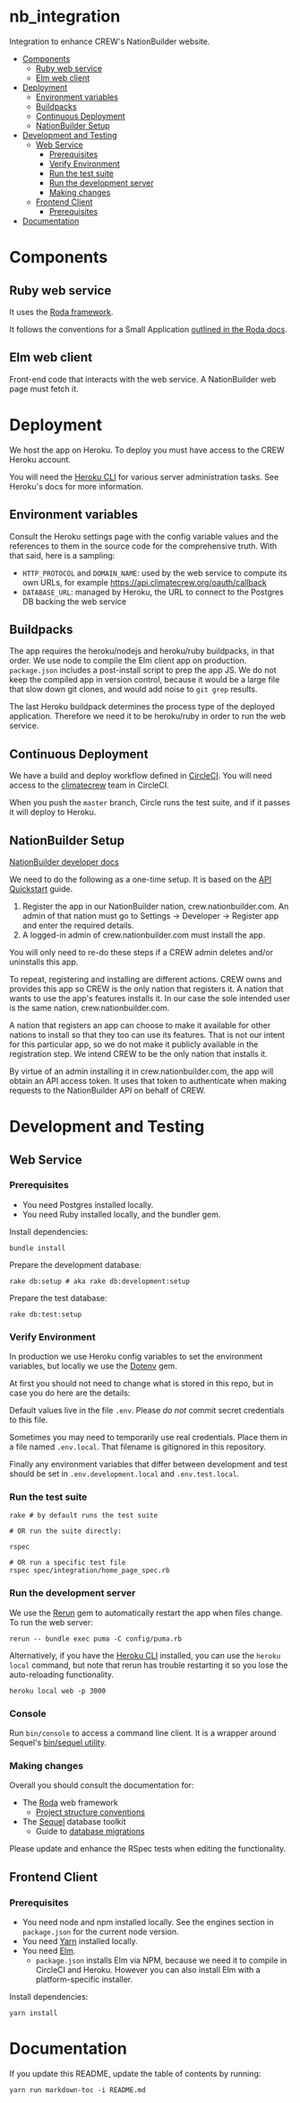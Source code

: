 # nb_integration
Integration to enhance CREW's NationBuilder website.

<!-- toc -->

- [Components](#components)
  * [Ruby web service](#ruby-web-service)
  * [Elm web client](#elm-web-client)
- [Deployment](#deployment)
  * [Environment variables](#environment-variables)
  * [Buildpacks](#buildpacks)
  * [Continuous Deployment](#continuous-deployment)
  * [NationBuilder Setup](#nationbuilder-setup)
- [Development and Testing](#development-and-testing)
  * [Web Service](#web-service)
    + [Prerequisites](#prerequisites)
    + [Verify Environment](#verify-environment)
    + [Run the test suite](#run-the-test-suite)
    + [Run the development server](#run-the-development-server)
    + [Making changes](#making-changes)
  * [Frontend Client](#frontend-client)
    + [Prerequisites](#prerequisites-1)
- [Documentation](#documentation)

<!-- tocstop -->

# Components

## Ruby web service

It uses the [Roda framework](http://roda.jeremyevans.net/).

It follows the conventions for a Small Application [outlined in the Roda docs](http://roda.jeremyevans.net/rdoc/files/doc/conventions_rdoc.html).

## Elm web client

Front-end code that interacts with the web service. A NationBuilder web page must fetch it.

# Deployment

We host the app on Heroku. To deploy you must have access to the CREW Heroku account.

You will need the [Heroku CLI](https://devcenter.heroku.com/categories/command-line) for various server administration tasks. See Heroku's docs for more information.

## Environment variables

Consult the Heroku settings page with the config variable values and the references to them in the source code for the comprehensive truth. With that said, here is a sampling:

* `HTTP_PROTOCOL` and `DOMAIN_NAME`: used by the web service to compute its own URLs, for example https://api.climatecrew.org/oauth/callback
* `DATABASE_URL`: managed by Heroku, the URL to connect to the Postgres DB backing the web service

## Buildpacks

The app requires the heroku/nodejs and heroku/ruby buildpacks, in that order. We use node to compile the Elm client app on production. `package.json` includes a post-install script to prep the app JS. We do not keep the compiled app in version control, because it would be a large file that slow down git clones, and would add noise to `git grep` results.

The last Heroku buildpack determines the process type of the deployed application. Therefore we need it to be heroku/ruby in order to run the web service.

## Continuous Deployment

We have a build and deploy workflow defined in [CircleCI](https://circleci.com). You will need access to the [climatecrew](https://circleci.com/gh/climatecrew) team in CircleCI.

When you push the `master` branch, Circle runs the test suite, and if it passes it will deploy to Heroku.

## NationBuilder Setup

[NationBuilder developer docs](https://nationbuilder.com/developers)

We need to do the following as a one-time setup. It is based on the [API Quickstart](https://nationbuilder.com/api_quickstart) guide.

1. Register the app in our NationBuilder nation, crew.nationbuilder.com. An admin of that nation must go to Settings -> Developer -> Register app and enter the required details.
2. A logged-in admin of crew.nationbuilder.com must install the app.

You will only need to re-do these steps if a CREW admin deletes and/or uninstalls this app.

To repeat, registering and installing are different actions. CREW owns and provides this app so CREW is the only nation that registers it. A nation that wants to use the app's features installs it. In our case the sole intended user is the same nation, crew.nationbuilder.com.

A nation that registers an app can choose to make it available for other nations to install so that they too can use its features. That is not our intent for this particular app, so we do not make it publicly available in the registration step. We intend CREW to be the only nation that installs it.

By virtue of an admin installing it in crew.nationbuilder.com, the app will obtain an API access token. It uses that token to authenticate when making requests to the NationBuilder API on behalf of CREW.


# Development and Testing

## Web Service

### Prerequisites

* You need Postgres installed locally.
* You need Ruby installed locally, and the bundler gem.

Install dependencies:

```
bundle install
```

Prepare the development database:

```
rake db:setup # aka rake db:development:setup
```

Prepare the test database:

```
rake db:test:setup
```

### Verify Environment

In production we use Heroku config variables to set the environment variables, but locally we use the [Dotenv](https://github.com/bkeepers/dotenv) gem.

At first you should not need to change what is stored in this repo, but in case you do here are the details:

Default values live in the file `.env`. Please *do not* commit secret credentials to this file.

Sometimes you may need to temporarily use real credentials. Place them in a file named `.env.local`. That filename is gitignored in this repository.

Finally any environment variables that differ between development and test should be set in `.env.development.local` and `.env.test.local`.

### Run the test suite

```
rake # by default runs the test suite

# OR run the suite directly:

rspec

# OR run a specific test file
rspec spec/integration/home_page_spec.rb
```

### Run the development server

We use the [Rerun](https://github.com/alexch/rerun) gem to automatically restart the app when files change. To run the web server:

```
rerun -- bundle exec puma -C config/puma.rb
```

Alternatively, if you have the [Heroku CLI](https://devcenter.heroku.com/categories/command-line) installed, you can use the `heroku local` command, but note that rerun has trouble restarting it so you lose the auto-reloading functionality.

```
heroku local web -p 3000
```

### Console

Run `bin/console` to access a command line client. It is a wrapper around Sequel's [bin/sequel utility](http://sequel.jeremyevans.net/rdoc/files/doc/bin_sequel_rdoc.html).

### Making changes

Overall you should consult the documentation for:

* The [Roda](http://roda.jeremyevans.net/) web framework
    * [Project structure conventions](http://sequel.jeremyevans.net/rdoc/files/doc/migration_rdoc.html)
* The [Sequel](http://sequel.jeremyevans.net/) database toolkit
    * Guide to [database migrations](http://sequel.jeremyevans.net/rdoc/files/doc/migration_rdoc.html)

Please update and enhance the RSpec tests when editing the functionality.

## Frontend Client

### Prerequisites

* You need node and npm installed locally. See the engines section in `package.json` for the current node version.
* You need [Yarn](https://yarnpkg.com/) installed locally.
* You need [Elm](http://elm-lang.org/).
    * `package.json` installs Elm via NPM, because we need it to compile in CircleCI and Heroku. However you can also install Elm with a platform-specific installer.

Install dependencies:

```
yarn install
```

# Documentation

If you update this README, update the table of contents by running:

```
yarn run markdown-toc -i README.md
```
